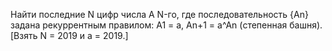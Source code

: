Найти последние N цифр числа A N-го, где последовательность {An} задана рекуррентным правилом:
A1 = a, An+1 = a^An (степенная башня).
[Взять N = 2019 и a = 2019.]
